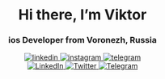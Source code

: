 <div id="header" align="center">
<h1>Hi there, I’m Viktor</h1>
<h3>ios Developer from Voronezh, Russia</h3>
</div>

<div id="socials" align="center">
<a href="linkedin-url">
<img src=https://img.shields.io/badge/LinkedIn-blue?style=for-the-badge&logo=linkedin&logoColor=white" alt="linkedin"/>
</a>
<a href="instagram-url">
<img src=https://img.shields.io/badge/instagram-blue?style=for-the-badge&logo=instagram&logoColor=white" alt="instagram"/>
</a>
<a href="telegram-url">
<img src=https://img.shields.io/badge/telegram-blue?style=for-the-badge&logo=telegram&logoColor=white" alt="telegram"/>
</a>
</div>

<div id-"socials" align="center"> <a href="linkedin-url">
<img src="https://img.shields. io/badge/LinkedIn-blue?style=for-the-
badge&logo=linkedin&logoColor=white" alt="LinkedIn" />
</a> <a href="twitter-url">
<img src="https://img. shields. io/badge/Twitter-blue?style=for-the-badge&logo-twitter&logoColor=white" alt="Twitter" />
</a> <a href="telegram-url">
<img src="https://img.shields. io/badge/Telegram-blue?style=for-the-
badge&logo=telegram&logoColor=white" alt="Telegram" />
</a> </div>
<!---
Tesloboy/Tesloboy is a ✨ special ✨ repository because its `README.md` (this file) appears on your GitHub profile.
You can click the Preview link to take a look at your changes.
--->
